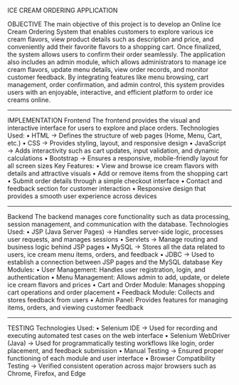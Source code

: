 ICE CREAM ORDERING APPLICATION


OBJECTIVE
The main objective of this project is to develop an Online Ice Cream Ordering System that enables customers to explore various ice cream flavors, view product details such as description and price, and conveniently add their favorite flavors to a shopping cart. Once finalized, the system allows users to confirm their order seamlessly.
The application also includes an admin module, which allows administrators to manage ice cream flavors, update menu details, view order records, and monitor customer feedback.
By integrating features like menu browsing, cart management, order confirmation, and admin control, this system provides users with an enjoyable, interactive, and efficient platform to order ice creams online.
________________________________________
IMPLEMENTATION
Frontend
The frontend provides the visual and interactive interface for users to explore and place orders.
Technologies Used:
•	HTML → Defines the structure of web pages (Home, Menu, Cart, etc.)
•	CSS → Provides styling, layout, and responsive design
•	JavaScript → Adds interactivity such as cart updates, input validation, and dynamic calculations
•	Bootstrap → Ensures a responsive, mobile-friendly layout for all screen sizes
Key Features:
•	View and browse ice cream flavors with details and attractive visuals
•	Add or remove items from the shopping cart
•	Submit order details through a simple checkout interface
•	Contact and feedback section for customer interaction
•	Responsive design that provides a smooth user experience across devices
________________________________________
Backend
The backend manages core functionality such as data processing, session management, and communication with the database.
Technologies Used:
•	JSP (Java Server Pages) → Handles server-side logic, processes user requests, and manages sessions
•	Servlets → Manage routing and business logic behind JSP pages
•	MySQL → Stores all the data related to users, ice cream menu items, orders, and feedback
•	JDBC → Used to establish a connection between JSP pages and the MySQL database
Key Modules:
•	User Management: Handles user registration, login, and authentication
•	Menu Management: Allows admin to add, update, or delete ice cream flavors and prices
•	Cart and Order Module: Manages shopping cart operations and order placement
•	Feedback Module: Collects and stores feedback from users
•	Admin Panel: Provides features for managing items, orders, and viewing customer feedback
________________________________________
TESTING
Technologies Used:
•	Selenium IDE → Used for recording and executing automated test cases on the web interface
•	Selenium WebDriver (Java) → Used for programmatically testing workflows like login, order placement, and feedback submission
•	Manual Testing → Ensured proper functioning of each module and user interface
•	Browser Compatibility Testing → Verified consistent operation across major browsers such as Chrome, Firefox, and Edge

 

